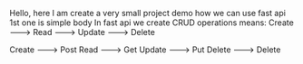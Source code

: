 Hello, here I am create a very small project demo how we can use fast api 
1st one is simple body 
In fast api we create CRUD operations means: Create ---> Read ---> Update ---> Delete

Create ---> Post
Read   ---> Get
Update ---> Put
Delete ---> Delete
